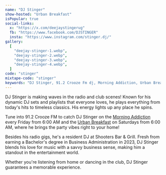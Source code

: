 ```yaml
---
name: "DJ Stinger"
show-hosted: "Urban Breakfast"
isPopular: true
social-links:
  x: "https://x.com/deejaystingerug"
  fb: "https://www.facebook.com/DJSTINGER"
  insta: "https://www.instagram.com/stinger.dj/"
gallery:
  [
    "deejay-stinger-1.webp",
    "deejay-stinger-2.webp",
    "deejay-stinger-3.webp",
    "deejay-stinger-4.webp",
  ]
code: "stinger"
mixtape-code: "stinger"
keywords: "DJ Stinger, 91.2 Crooze Fm dj, Morning Addiction, Urban Breakfast Crooze Fm, Shooters Bar & Grill, resident DJ Shooters Bar & Grill"
---
```


DJ Stinger is making waves in the radio and club scenes! Known for his dynamic DJ sets and playlists that everyone loves, he plays everything from today's hits to timeless classics. His energy lights up any place he spins.

Tune into 91.2 Crooze FM to catch DJ Stinger on the [Morning Addiction](/shows/morning-addiction) every Friday from 6:00 AM and the [Urban Breakfast](/shows/urban-breakfast) on Saturdays from 6:00 AM, where he brings the party vibes right to your home!

Besides his radio gigs, he's a resident DJ at Shooters Bar & Grill. Fresh from earning a Bachelor's degree in Business Administration in 2023, DJ Stinger blends his love for music with a savvy business sense, making him a standout in the entertainment world.

Whether you're listening from home or dancing in the club, DJ Stinger guarantees a memorable experience.
